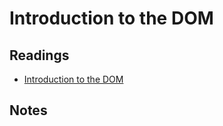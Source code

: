 # Introduction to the DOM

## Readings

* [Introduction to the DOM](https://developer.mozilla.org/en-US/docs/Web/API/Document_Object_Model/Introduction)

## Notes
